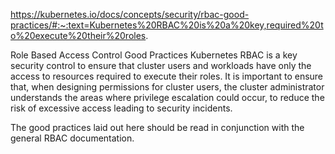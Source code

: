<https://kubernetes.io/docs/concepts/security/rbac-good-practices/#:~:text=Kubernetes%20RBAC%20is%20a%20key,required%20to%20execute%20their%20roles>.

Role Based Access Control Good Practices
Kubernetes RBAC is a key security control to ensure that cluster users and workloads have only the access to resources required to execute their roles. It is important to ensure that, when designing permissions for cluster users, the cluster administrator understands the areas where privilege escalation could occur, to reduce the risk of excessive access leading to security incidents.

The good practices laid out here should be read in conjunction with the general RBAC documentation.
